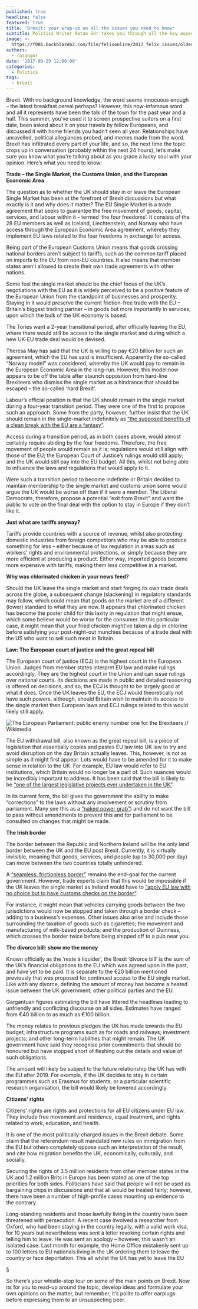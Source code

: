```yaml
---
published: true
headline: false
featured: true
title: 'Brexit: your wrap-up on all the issues you need to know'
subtitle: Politics Writer Ratan Gor takes you through all the key aspects of Brexit
image: >-
  https://f001.backblazeb2.com/file/felixonline/2017_felix_issues/older_issues/1601MBeek6808_(24492296082).jpg
authors:
  - ratangor
date: '2017-09-29 12:00:00'
categories:
  - Politics
tags:
  - brexit
---
```

Brexit. With no background knowledge, the word seems innocuous enough – the latest breakfast cereal perhaps? However, this now-infamous word and all it represents have been the talk of the town for the past year and a half. This summer, you’ve used it to screen prospective suitors on a first date, been asked about it on your travels by fellow Europeans, and discussed it with home friends you hadn’t seen all year. Relationships have unravelled, political allegiances probed, and memes made from the word. Brexit has infiltrated every part of your life, and so, the next time the topic crops up in conversation (probably within the next 24 hours), let’s make sure you know what you’re talking about as you grace a lucky soul with your opinion. Here’s what you need to know:

**Trade – the Single Market, the Customs Union, and the European Economic Area**

The question as to whether the UK should stay in or leave the European Single Market has been at the forefront of Brexit discussions but what exactly is it and why does it matter?
The EU Single Market is a trade agreement that seeks to guarantee the free movement of goods, capital, services, and labour within it – termed ‘the four freedoms’. It consists of the 28 EU members as well as Iceland, Liechtenstein, and Norway who have access through the European Economic Area agreement, whereby they implement EU laws related to the four freedoms in exchange for access.

Being part of the European Customs Union means that goods crossing national borders aren’t subject to tariffs, such as the common tariff placed on imports to the EU from non-EU countries. It also means that member states aren’t allowed to create  their own trade agreements with other nations.

Some feel the single market should be the chief focus of the UK’s negotiations with the EU as it is widely perceived to be a positive feature of the European Union from the standpoint of businesses and prosperity. Staying in it would preserve the current friction-free trade with the EU – Britain’s biggest trading partner – in goods but more importantly in services, upon which the bulk of the UK economy is based.

The Tories want a 2-year transitional period, after officially leaving the EU, where there would still be access to the single market and during which a new UK-EU trade deal would be devised.

Theresa May has said that the UK is willing to pay €20 billion for such an agreement, which the EU has said is insufficient. Apparently the so-called “Norway model” was considered, whereby the UK would pay to remain in the European Economic Area in the long-run. However, this model now appears to be off the table after staunch opposition from hard-line Brexiteers who dismiss the single market as a hindrance that should be escaped – the so-called ‘hard Brexit’. 

Labour’s official position is that the UK should remain in the single market during a four-year transition period. They were one of the first to propose such an approach.  Some from the party, however, further insist that the UK should remain in the single-market indefinitely as [“the supposed benefits of a clean break with the EU are a fantasy”](https://www.theguardian.com/politics/2017/sep/23/labour-should-commit-to-staying-in-the-single-market-and-customs-union).

Access during a transition period, as in both cases above, would almost certainly require abiding by the four freedoms. Therefore, the free movement of people would remain as it is; regulations would still align with those of the EU; the European Court of Justice’s rulings would still apply; and the UK would still pay into the EU budget. All this, whilst not being able to influence the laws and regulations that would apply to it.

Were such a transition period to become indefinite or Britain decided to maintain membership to the single market and customs union some would argue the UK would be worse off than if it were a member. The Liberal Democrats, therefore, propose a potential “exit from Brexit” and want the public to vote on the final deal with the option to stay in Europe if they don’t like it.

**Just what are tariffs anyway?**

Tariffs provide countries with a source of revenue, whilst also protecting domestic industries from foreign competitors who may be able to produce something for less – either because of lax regulation in areas such as workers’ rights and environmental protections, or simply because they are more efficient at producing a product. Either way, imported goods become more expensive with tariffs, making them less competitive in a market.

**Why was chlorinated chicken in your news feed?**

Should the UK leave the single market and start  forging its own trade deals across the globe, a subsequent change (slackening) in regulatory standards may follow, which could mean that goods on the market are of a different (lower) standard to what they are now. It appears that chlorinated chicken has become the poster child for this laxity in regulation that might ensue, which some believe would be worse for the consumer. In this particular case, it might mean that your fried chicken might’ve taken a dip in chlorine before satisfying your post-night-out munchies because of  a trade deal with the US who want to sell such meat in Britain.

**Law: The European court of justice and the great repeal bill**

The European court of justice (ECJ) is the highest court in the European Union. Judges from member states interpret EU law and make rulings accordingly. They are the highest court in the Union and can issue rulings over national courts. Its decisions are made in public and detailed reasoning is offered on decisions, and so, the ECJ is thought to be largely good at what it does. Once the UK leaves the EU, the ECJ would theoretically not have such powers, although, should Britain wish to maintain its access to the single market then European laws and ECJ rulings related to this would likely still apply.

![The European Parliament: public enemy number one for the Brexiteers  // Wikimedia](https://f001.backblazeb2.com/file/felixonline/2017_felix_issues/older_issues/EP_Strasbourg_hemicycle_l-gal.jpg)

The EU withdrawal bill, also known as the great repeal bill, is a piece of legislation that essentially copies and pastes EU law into UK law to try and avoid disruption on the day Britain actually leaves. This, however, is not as simple as it might first appear. Lots would have to be amended for it to make sense in relation to the UK. For example, EU law would refer to EU institutions, which Britain would no longer be a part of. Such nuances would be incredibly important to address. It has been said that the bill is likely to be [“one of the largest legislative projects ever undertaken in the UK”](http://researchbriefings.parliament.uk/ResearchBriefing/Summary/CBP-7793).

In its current form, the bill gives the government the ability to make “corrections” to the laws without any involvement or scrutiny from parliament. Many see this as a [“naked power grab”](http://www.bbc.co.uk/news/uk-wales-politics-40582756)) and do not want the bill to pass without amendments to prevent this and for parliament to be consulted on changes that might be made.

**The Irish border**

The border between the Republic and Northern Ireland will be the only land border between the UK and the EU post Brexit. Currently, it is virtually invisible, meaning that goods, services, and people (up to 30,000 per day) can move between the two countries totally unhindered. 

A [“seamless, frictionless border”](http://www.bbc.co.uk/news/uk-northern-ireland-38949539) remains the end-goal for the current government. However, trade experts claim that this would be impossible if the UK leaves the single market as Ireland would have to [“apply EU law  with no choice but to have customs checks on the border”](https://www.theguardian.com/politics/blog/live/2017/feb/01/article-50-debate-vote-bill-pmqs-theresa-may-jeremy-corbyn-ivan-rogers-to-give-evidence-to-mps-about-why-he-quit-as-uks-ambassador-to-eu-politics-live?page=with:block-5891ea07e4b0e664e3b379ef#block-5891ea07e4b0e664e3b379ef).

For instance, it might mean that vehicles carrying goods between the two jurisdictions would now be stopped and taken through a border check – adding to a business’s expenses. Other issues also arise and include those surrounding the taxation of goods such as cigarettes; the movement and manufacturing of milk-based products; and the production of Guinness, which crosses the border twice before being shipped off to a pub near you.

**The divorce bill: show me the money**

Known officially as the ‘reste à liquider’, the Brexit ‘divorce bill’ is the sum of the UK’s financial obligations to the EU which was agreed upon in the past, and have yet to be paid. It is separate to the €20 billion mentioned previously that was proposed for continued access to the EU single market. Like with any divorce, defining the amount of money has become a heated issue between the UK government, other political parties and the EU. 

Gargantuan figures estimating the bill have littered the headlines leading to unfriendly and conflicting discourse on all sides. Estimates have ranged from €40 billion to as much as €100 billion.

The money relates to previous pledges the UK has made towards the EU budget; infrastructure programs such as for roads and railways; investment projects; and other long-term liabilities that might remain. The UK government have said they recognise prior commitments that should be honoured but have stopped short of fleshing out the details and value of such obligations.

The amount will likely  be subject to the future relationship the UK has with the EU after 2019. For example, if the UK decides to stay in certain programmes such as Erasmus for students, or a particular scientific research organisation, the bill would likely be lowered accordingly.

**Citizens’ rights**

Citizens’ rights are rights and protections for all EU citizens under EU law. They include free movement and residence, equal treatment, and rights related to work, education, and health. 

It is one of the most politically-charged issues in the Brexit debate. Some claim that the referendum result mandated new rules on immigration from the EU but others completely oppose such an interpretation of the result, and cite how migration benefits the UK, economically, culturally, and socially.

Securing the rights of 3.5 million residents from other member states in the UK and 1.2 million Brits in Europe has been stated as one of the top priorities for both sides. Politicians have said that people will not be used as bargaining chips in discussions and that all would be treated fairly; however, there have been a number of high-profile cases mounting up evidence to the contrary.

Long-standing residents and those lawfully living in the country have been threatened with persecution. A recent case involved a researcher from Oxford, who had been staying in the country legally, with a valid work visa, for 10 years but nevertheless was sent a letter revoking certain rights and telling him to leave. He was sent an apology – however, this wasn’t an isolated case. Last month for example, the Home Office mistakenly sent up to 100 letters to EU nationals living in the UK ordering them to leave the country or face deportation. This all whilst the UK has yet to leave the EU

§

So there’s your whistle-stop tour on some of the main points on Brexit. Now its for you to read-up around the topic, develop ideas and formulate your own opinions on the matter, but remember, it’s polite to offer earplugs before expressing them to an unsuspecting peer.